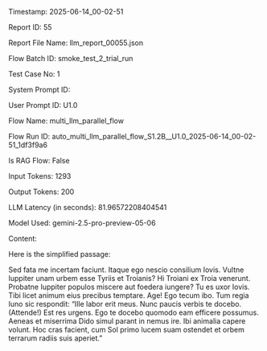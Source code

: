 Timestamp: 2025-06-14_00-02-51

Report ID: 55

Report File Name: llm_report_00055.json

Flow Batch ID: smoke_test_2_trial_run

Test Case No: 1

System Prompt ID: 

User Prompt ID: U1.0

Flow Name: multi_llm_parallel_flow

Flow Run ID: auto_multi_llm_parallel_flow_S1.2B__U1.0_2025-06-14_00-02-51_1df3f9a6

Is RAG Flow: False

Input Tokens: 1293

Output Tokens: 200

LLM Latency (in seconds): 81.96572208404541

Model Used: gemini-2.5-pro-preview-05-06

Content:

Here is the simplified passage:

Sed fata me incertam faciunt. Itaque ego nescio consilium Iovis. Vultne Iuppiter unam urbem esse Tyriis et Troianis? Hi Troiani ex Troia venerunt. Probatne Iuppiter populos miscere aut foedera iungere?
Tu es uxor Iovis. Tibi licet animum eius precibus temptare. Age! Ego tecum ibo.
Tum regia Iuno sic respondit: “Ille labor erit meus. Nunc paucis verbis te docebo. (Attende!) Est res urgens. Ego te docebo quomodo eam efficere possumus. Aeneas et miserrima Dido simul parant in nemus ire. Ibi animalia capere volunt. Hoc cras facient, cum Sol primo lucem suam ostendet et orbem terrarum radiis suis aperiet.”
